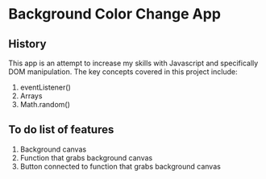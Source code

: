 <h1> Background Color Change App </h1>

<h2> History </h2>
<p> This app is an attempt to increase my skills with Javascript and specifically DOM manipulation. The key concepts covered in this project include:

<ol>
    <li>eventListener()</li>
    <li>Arrays</li>
    <li>Math.random()</li>
</ol>

<h2> To do list of features </h2>

<ol>
    <li>Background canvas</li>
    <li>Function that grabs background canvas</li>
    <li>Button connected to function that grabs background canvas</li>
</ol>